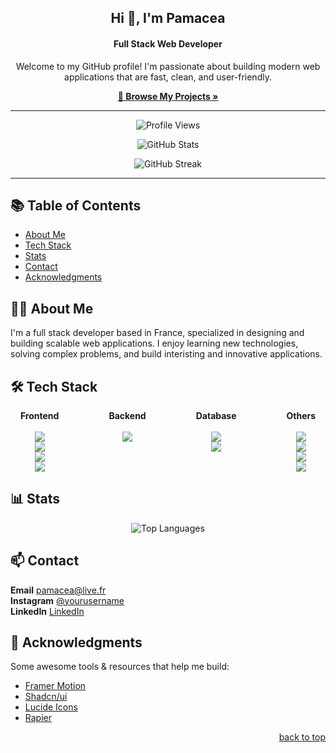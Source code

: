 <a id="readme-top"></a>

<div align="center">
  <h2>Hi 👋, I'm Pamacea</h2>
  <h4>Full Stack Web Developer</h4>

  <p>Welcome to my GitHub profile! I'm passionate about building modern web applications that are fast, clean, and user-friendly.</p>

  <a href="https://github.com/Pamacea?tab=repositories"><strong>🔎 Browse My Projects »</strong></a>
</div>

---

<p align="center">
  <img src="https://komarev.com/ghpvc/?username=Pamacea&label=Profile%20Views&color=0e75b6&style=flat" alt="Profile Views" />
</p>

<p align="center">
  <img src="https://github-readme-stats.vercel.app/api?username=Pamacea&show_icons=true&theme=default&locale=en" alt="GitHub Stats" />
</p>

<p align="center">
  <img src="https://github-readme-streak-stats.herokuapp.com/?user=Pamacea&theme=default" alt="GitHub Streak" />
</p>

---

## 📚 Table of Contents

- [About Me](#about-me)
- [Tech Stack](#tech-stack)
- [Stats](#stats)
- [Contact](#contact)
- [Acknowledgments](#acknowledgments)


## 🧑‍💻 About Me

I'm a full stack developer based in France, specialized in designing and building scalable web applications. I enjoy learning new technologies, solving complex problems, and build interisting and innovative applications.



## 🛠️ Tech Stack

<div align="center" style="display: flex; justify-content: center; gap: 40px; flex-wrap: wrap;">
  <div align="center">
    <strong>Frontend</strong><br><br>
    <img src="https://img.shields.io/badge/React-61DAFB?style=flat&logo=react&logoColor=black" /><br>
    <img src="https://img.shields.io/badge/NextJs-000000?style=flat&logo=next.js&logoColor=white" /><br>
    <img src="https://img.shields.io/badge/TailwindCSS-38B2AC?style=flat&logo=tailwind-css&logoColor=white" /><br>
    <img src="https://img.shields.io/badge/TypeScript-007ACC?style=flat&logo=typescript&logoColor=white" />
  </div>
<br>
  <div align="center">
    <strong>Backend</strong><br><br>
    <img src="https://img.shields.io/badge/Node.js-339933?style=flat&logo=node.js&logoColor=white" />
  </div>
<br>
  <div align="center">
    <strong>Database</strong><br><br>
    <img src="https://img.shields.io/badge/PostgreSQL-316192?logo=postgresql&logoColor=white" /><br>
    <img src="https://img.shields.io/badge/ORM-Prisma-black" />
  </div>
<br>
  <div align="center">
    <strong>Others</strong><br><br>
    <img src="https://img.shields.io/badge/Git-F05032?style=flat&logo=git&logoColor=white" /><br>
    <img src="https://img.shields.io/badge/GitHub-181717?style=flat&logo=github&logoColor=white" /><br>
    <img src="https://img.shields.io/badge/Docker-2496ED?style=flat&logo=docker&logoColor=white" /><br>
    <img src="https://img.shields.io/badge/Figma-383838?logo=figma" />
  </div>
</div>


## 📊 Stats

<p align="center">
  <img src="https://github-readme-stats.vercel.app/api/top-langs/?username=Pamacea&layout=compact&theme=default" alt="Top Languages" />
</p>

## 📫 Contact

 **Email** [pamacea@live.fr](mailto:pamacea@live.fr)  
 **Instagram** [@yourusername](https://www.instagram.com/pama.eaa/)  
 **LinkedIn** [LinkedIn](www.linkedin.com/in/yanis-dessaint)  

## 🙌 Acknowledgments

Some awesome tools & resources that help me build:

- [Framer Motion](https://motion.dev)
- [Shadcn/ui](https://ui.shadcn.com)
- [Lucide Icons](https://lucide.dev/icons/)
- [Rapier](www.google.com/url?sa=t&rct=j&q=&esrc=s&source=web&cd=&ved=2ahUKEwiCk8HXlf6MAxUYTqQEHc1yNtgQFnoECCIQAQ&url=https%3A%2F%2Fgithub.com%2Fpmndrs%2Freact-three-rapier&usg=AOvVaw2GMet_EQbdtUXsQcWFzDbY&opi=89978449)

<p align="right"><a href="#readme-top">back to top</a></p>
